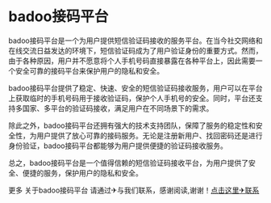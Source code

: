 # badoo接码平台

badoo接码平台是一个为用户提供短信验证码接收的服务平台。在当今社交网络和在线交流日益发达的环境下，短信验证码成为了用户验证身份的重要方式。然而，由于各种原因，用户并不愿意将个人手机号码直接暴露在各种平台上，因此需要一个安全可靠的接码平台来保护用户的隐私和安全。

badoo接码平台提供了稳定、快速、安全的短信验证码接收服务，用户可以在平台上获取临时的手机号码用于接收验证码，保护个人手机号的安全。同时，平台还支持多国家、多平台的验证码接收，满足用户在不同场景下的需求。

除此之外，badoo接码平台还拥有强大的技术支持团队，保障了服务的稳定性和安全性，为用户提供了放心可靠的接码服务。无论是注册新用户、找回密码还是进行身份验证，badoo接码平台都能够为用户提供便捷的验证码接收服务。

总之，badoo接码平台是一个值得信赖的短信验证码接收平台，为用户提供了安全、便捷的服务，保护用户的隐私和安全。

更多 关于badoo接码平台 请通过✈与我们联系，感谢阅读,谢谢！[点击这里✈联系](https://t.me/LM999bot)